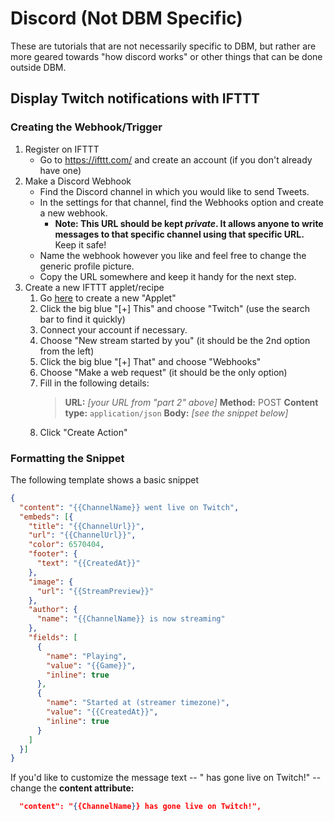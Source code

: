 # Discord (Not DBM Specific)
These are tutorials that are not necessarily specific to DBM, but rather are more geared towards "how discord works" or other things that can be done outside DBM.

## Display Twitch notifications with IFTTT
### Creating the Webhook/Trigger
1. Register on IFTTT
	* Go to https://ifttt.com/ and create an account (if you don't already have one)
2. Make a Discord Webhook
	* Find the Discord channel in which you would like to send Tweets.
	* In the settings for that channel, find the Webhooks option and create a new webhook.
		* **Note: This URL should be kept _private_. It allows anyone to write messages to that specific channel using that specific URL.** Keep it safe!
	* Name the webhook however you like and feel free to change the generic profile picture.
	* Copy the URL somewhere and keep it handy for the next step.
3. Create a new IFTTT applet/recipe
	1. Go [here](https://ifttt.com/create) to create a new "Applet"
	2. Click the big blue "[+] This" and choose "Twitch" (use the search bar to find it quickly)
	3. Connect your account if necessary.
	4. Choose "New stream started by you" (it should be the 2nd option from the left)
	5. Click the big blue "[+] That" and choose "Webhooks"
	6. Choose "Make a web request" (it should be the only option)
	7. Fill in the following details:
		> **URL:** _[your URL from "part 2" above]_
		> **Method:** POST
		> **Content type:** `application/json`
		> **Body:** _[see the snippet below]_
	8. Click "Create Action"

### Formatting the **Snippet**
The following template shows a basic snippet
```json
{
  "content": "{{ChannelName}} went live on Twitch",
  "embeds": [{
    "title": "{{ChannelUrl}}",
    "url": "{{ChannelUrl}}",
    "color": 6570404,
    "footer": {
      "text": "{{CreatedAt}}"
    },
    "image": {
      "url": "{{StreamPreview}}"
    },
    "author": {
      "name": "{{ChannelName}} is now streaming"
    },
    "fields": [
      {
        "name": "Playing",
        "value": "{{Game}}",
        "inline": true
      },
      {
        "name": "Started at (streamer timezone)",
        "value": "{{CreatedAt}}",
        "inline": true
      }
    ]
  }]
}
```

If you'd like to customize the message text -- "<user> has gone live on Twitch!" -- change the **content attribute:**
```json
  "content": "{{ChannelName}} has gone live on Twitch!",
```
